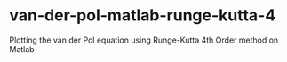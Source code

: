 # van-der-pol-matlab-runge-kutta-4
Plotting the van der Pol equation using Runge-Kutta 4th Order method on Matlab
